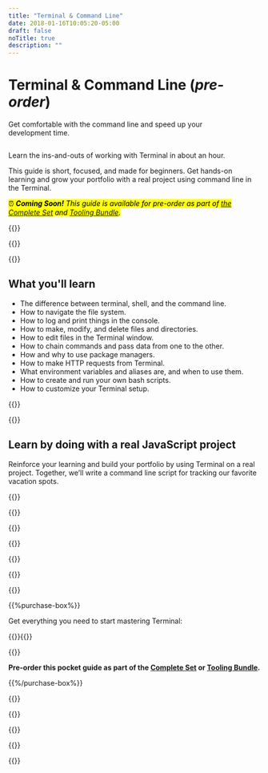 ```yaml
---
title: "Terminal & Command Line"
date: 2018-01-16T10:05:20-05:00
draft: false
noTitle: true
description: ""
---
```


<h1 class="no-padding-top no-margin-bottom h5 text-sans">Terminal & Command Line (<em>pre-order</em>)</h1>
<p><span class="text-xlarge text-serif">Get comfortable with the command line and speed up your development&nbsp;time.</span></p>

<img class="img-center img-hero" alt="" src="/img/guides/terminal.png">

<span class="text-large">Learn the ins-and-outs of working with Terminal in about an&nbsp;hour.</span>

This guide is short, focused, and made for beginners. Get hands-on learning and grow your portfolio with a real project using command line in the Terminal.

<p><mark>⏰ <em><strong>Coming Soon!</strong> This guide is available for pre-order as part of <a href="/complete-set/">the Complete Set</a> and <a href="/tooling-bundle/">Tooling&nbsp;Bundle</a>.</em></mark></p>

{{<cta for="guide">}}

<div class="padding-bottom-small">{{<pricing-link>}}</div>

{{<used-by>}}

## What you'll learn

- The difference between terminal, shell, and the command line.
- How to navigate the file system.
- How to log and print things in the console.
- How to make, modify, and delete files and directories.
- How to edit files in the Terminal window.
- How to chain commands and pass data from one to the other.
- How and why to use package managers.
- How to make HTTP requests from Terminal.
- What environment variables and aliases are, and when to use them.
- How to create and run your own bash scripts.
- How to customize your Terminal setup.

{{<formats>}}

{{<testimonial-group group="learn">}}

## Learn by doing with a real JavaScript project

<!-- <iframe src="https://player.vimeo.com/video/537344749?badge=0&amp;autopause=0&amp;loop=1&amp;player_id=0&amp;app_id=58479" width="400" height="300" frameborder="0" allow="autoplay; fullscreen; picture-in-picture" allowfullscreen></iframe> -->

Reinforce your learning and build your portfolio by using Terminal on a real project. Together, we’ll write a command line script for tracking our favorite vacation spots.

{{<bonuses>}}

{{<pricing-link>}}

{{<testimonial-group group="slack">}}

{{<skills>}}

<!-- ## A Sample Lesson

<figure>
	<iframe class="no-margin-bottom" src="https://player.vimeo.com/video/531873765?badge=0&amp;autopause=0&amp;player_id=0&amp;app_id=58479" width="1280" height="720" frameborder="0" allow="autoplay; fullscreen; picture-in-picture" allowfullscreen></iframe>
	<figcaption>How to get data from an API with the <code>fetch()</code> method.</figcaption>
</figure> -->

{{<sample>}}

{{<money-back>}}

{{<cta for="bio">}}

{{%purchase-box%}}

Get everything you need to start mastering Terminal:

{{<purchase-summary>}}{{</purchase-summary>}}

{{<cta for="guide-buy">}}

<p><strong>Pre-order this pocket guide as part of the <a href="/complete-set/">Complete Set</a> or <a href="/tooling-bundle/">Tooling&nbsp;Bundle</a>.</strong></p>

<!-- {{<purchase-link product="terminal">}}

{{<purchase-upsell upsell="tooling">}}

{{<sales-numbers>}} -->

{{%/purchase-box%}}

{{<testimonial-group group="purchase">}}

{{<faq>}}

{{<pricing-link>}}

{{<testimonial-group group="faq">}}

{{<not-ready-yet>}}
